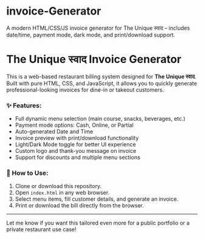 # invoice-Generator
A modern HTML/CSS/JS invoice generator for The Unique स्वाद – includes date/time, payment mode, dark mode, and print/download support.

# The Unique स्वाद Invoice Generator

This is a web-based restaurant billing system designed for **The Unique स्वाद**. Built with pure HTML, CSS, and JavaScript, it allows you to quickly generate professional-looking invoices for dine-in or takeout customers.

### ✨ Features:
- Full dynamic menu selection (main course, snacks, beverages, etc.)
- Payment mode options: Cash, Online, or Partial
- Auto-generated Date and Time
- Invoice preview with print/download functionality
- Light/Dark Mode toggle for better UI experience
- Custom logo and thank-you message on invoice
- Support for discounts and multiple menu sections

### 📂 How to Use:
1. Clone or download this repository.
2. Open `index.html` in any web browser.
3. Select menu items, fill customer details, and generate an invoice.
4. Print or download the bill directly from the browser.

---

Let me know if you want this tailored even more for a public portfolio or a private restaurant use case!

